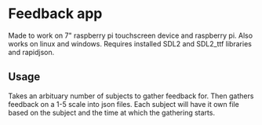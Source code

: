 # Feedback app
Made to work on 7" raspberry pi touchscreen device and raspberry pi. Also works on linux and windows. Requires installed SDL2 and SDL2_ttf libraries and rapidjson.

## Usage
Takes an arbituary number of subjects to gather feedback for. Then gathers feedback on a 1-5 scale into json files. Each subject will have it own file based on the subject and the time at which the gathering starts. 

